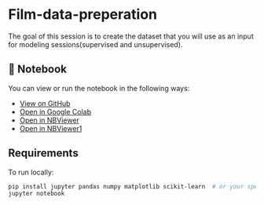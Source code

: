 # Film-data-preperation
The goal of this session is to create the dataset that you will use as an input for modeling sessions(supervised and unsupervised).
## 📓 Notebook

You can view or run the notebook in the following ways:

-  [View on GitHub](./my_notebook.ipynb)
-  [Open in Google Colab](https://colab.research.google.com/github/shabnam28/Data_science_data_preperation/blob/main/Data_Preparation_Supervised_Learning.ipynb)
-  [Open in NBViewer](https://nbviewer.org/github/shabnam28/Data_science_data_preperation/blob/main/Data_Preparation_Supervised_Learning.ipynb)
-  [Open in NBViewer1](https://nbviewer.org/github/shabnam28/Data_science_data_preperation/blob/main/Data_Preparation_Supervised_Learning.ipynb)

## Requirements

To run locally:

```bash
pip install jupyter pandas numpy matplotlib scikit-learn  # or your specific libraries
jupyter notebook
